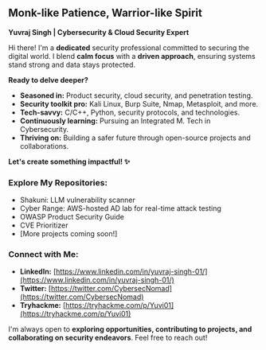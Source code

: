 ## Monk-like Patience, Warrior-like Spirit

**Yuvraj Singh | Cybersecurity & Cloud Security Expert**

Hi there! I'm a **dedicated** security professional committed to securing the digital world. I blend **calm focus** with a **driven approach**, ensuring systems stand strong and data stays protected.

**Ready to delve deeper?**

* **Seasoned in:** Product security, cloud security, and penetration testing.
* **Security toolkit pro:** Kali Linux, Burp Suite, Nmap, Metasploit, and more.
* **Tech-savvy:** C/C++, Python, security protocols, and technologies.
* **Continuously learning:** Pursuing an Integrated M. Tech in Cybersecurity.
* **Thriving on:** Building a safer future through open-source projects and collaborations.

**Let's create something impactful! ✨**

### Explore My Repositories:

* Shakuni: LLM vulnerability scanner
* Cyber Range: AWS-hosted AD lab for real-time attack testing
* OWASP Product Security Guide
* CVE Prioritizer
* [More projects coming soon!]

### Connect with Me:

* **LinkedIn:** [https://www.linkedin.com/in/yuvraj-singh-01/](https://www.linkedin.com/in/yuvraj-singh-01/)
* **Twitter:** [https://twitter.com/CybersecNomad](https://twitter.com/CybersecNomad)
* **Tryhackme:** [https://tryhackme.com/p/Yuvi01](https://tryhackme.com/p/Yuvi01)

I'm always open to **exploring opportunities, contributing to projects, and collaborating on security endeavors**. Feel free to reach out!
